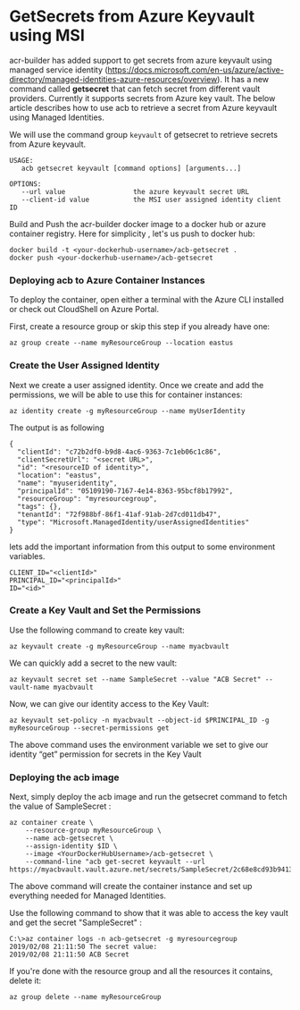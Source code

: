 # GetSecrets from Azure Keyvault using MSI

acr-builder has added support to get secrets from azure keyvault using managed service identity (https://docs.microsoft.com/en-us/azure/active-directory/managed-identities-azure-resources/overview). It has a new command called **getsecret** that can fetch secret from different vault providers. Currently it supports secrets from Azure key vault. The below article describes how to use acb to retrieve a secret from Azure keyvault using Managed Identities. 

We will use the command group `keyvault` of getsecret to retrieve secrets from Azure keyvault.

```
USAGE:
   acb getsecret keyvault [command options] [arguments...]

OPTIONS:
   --url value                 the azure keyvault secret URL
   --client-id value           the MSI user assigned identity client ID
```

Build and Push the acr-builder docker image to a docker hub or azure container registry. Here for simplicity , let's us push to docker hub:

```
docker build -t <your-dockerhub-username>/acb-getsecret .
docker push <your-dockerhub-username>/acb-getsecret
```

### Deploying acb to Azure Container Instances
To deploy the container, open either a terminal with the Azure CLI installed or check out CloudShell on Azure Portal.

First, create a resource group or skip this step if you already have one:

```
az group create --name myResourceGroup --location eastus
```

### Create the User Assigned Identity

Next we create a user assigned identity. Once we create and add the permissions, we will be able to use this for container instances:

```
az identity create -g myResourceGroup --name myUserIdentity
```

The output is as following
```
{
  "clientId": "c72b2df0-b9d8-4ac6-9363-7c1eb06c1c86",
  "clientSecretUrl": "<secret URL>",
  "id": "<resourceID of identity>",
  "location": "eastus",
  "name": "myuseridentity",
  "principalId": "05109190-7167-4e14-8363-95bcf8b17992",
  "resourceGroup": "myresourcegroup",
  "tags": {},
  "tenantId": "72f988bf-86f1-41af-91ab-2d7cd011db47",
  "type": "Microsoft.ManagedIdentity/userAssignedIdentities"
}
```

lets add the important information from this output to some environment variables.

```
CLIENT_ID="<clientId>"
PRINCIPAL_ID="<principalId>"
ID="<id>"
```

### Create a Key Vault and Set the Permissions
Use the following command to create key vault:

```
az keyvault create -g myResourceGroup --name myacbvault
```

We can quickly add a secret to the new vault:

```
az keyvault secret set --name SampleSecret --value "ACB Secret" --vault-name myacbvault
```
Now, we can give our identity access to the Key Vault:

```
az keyvault set-policy -n myacbvault --object-id $PRINCIPAL_ID -g myResourceGroup --secret-permissions get
```
The above command uses the environment variable we set to give our identity “get” permission for secrets in the Key Vault

### Deploying the acb image

Next, simply deploy the acb image and run the getsecret command to fetch the value of SampleSecret :

```
az container create \
    --resource-group myResourceGroup \
    --name acb-getsecret \
    --assign-identity $ID \
    --image <YourDockerHubUsername>/acb-getsecret \
    --command-line "acb get-secret keyvault --url https://myacbvault.vault.azure.net/secrets/SampleSecret/2c68e8cd93b941389ac2ad735ffc0353
```
The above command will create the container instance and set up everything needed for Managed Identities.

Use the following command to show that it was able to access the key vault and get the secret "SampleSecret" :

```
C:\>az container logs -n acb-getsecret -g myresourcegroup
2019/02/08 21:11:50 The secret value:
2019/02/08 21:11:50 ACB Secret
```

If you're done with the resource group and all the resources it contains, delete it:

```
az group delete --name myResourceGroup
```
